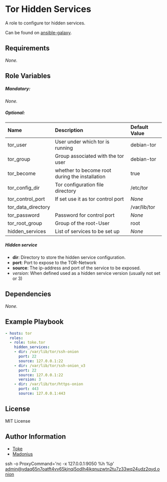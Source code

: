 # Tor Hidden Services

A role to configure tor hidden services.

Can be found on [ansible-galaxy](https://galaxy.ansible.com/toke/tor/).

## Requirements

_None._

## Role Variables

##### ***Mandatory***:
_None._

##### ***Optional***:
| Name               | Description                                    | Default Value |
| :---               | :----------                                    | :------------ |
| tor_user           | User under which tor is running                | debian-tor    |
| tor_group          | Group associated with the tor user             | debian-tor    |
| tor_become         | whether to become root during the installation | true          |
| tor_config_dir     | Tor configuration file directory               | /etc/tor      |
| tor_control_port   | If set use it as tor control port              | _None_        |
| tor_data_directory |                                                | /var/lib/tor  |
| tor_password       | Password for control port                      | _None_        |
| tor_root_group     | Group of the root-User                         | root          |
| hidden_services    | List of services to be set up                  | _None_        |

##### ***Hidden service***
* **dir**: Directory to store the hidden service configuration. 
* **port**: Port to expose to the TOR-Network
* **source**: The ip-address and port of the service to be exposed.
* *version*: When defined used as a hidden service version (usually not set or 3)


## Dependencies

_None._

## Example Playbook

```yaml
- hosts: tor
  roles:
  - role: toke.tor
    hidden_services:
    - dir: /var/lib/tor/ssh-onion
      port: 22
      source: 127.0.0.1:22
    - dir: /var/lib/tor/ssh-onion_v3
      port: 22
      source: 127.0.0.1:22
      version: 3
    - dir: /var/lib/tor/https-onion
      port: 443
      source: 127.0.0.1:443
```

## License

MIT License

## Author Information

* [Toke](https://github.com/toke)
* [Madonius](https://github.com/madonius)


ssh -o ProxyCommand='nc -x 127.0.0.1:9050 %h %p' admin@vdaq65n7oatft4vv65kjnqi5odlh4ikqnuzwtn2tu7z33wq24udz2qyd.onion

